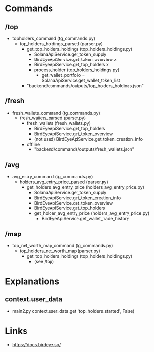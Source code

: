 # Commands

## /top

- topholders_command (tg_commands.py)
  - top_holders_holdings_parsed (parser.py)
    - get_top_holders_holdings (top_holders_holdings.py)
      - SolanaApiService.get_token_supply
      - BirdEyeApiService.get_token_overview                         x
      - BirdEyeApiService.get_top_holders                            x
      - process_holder (top_holders_holdings.py)
        - get_wallet_portfolio
          = SolanaApiService.get_wallet_token_list
    - "backend/commands/outputs/top_holders_holdings.json"

## /fresh

- fresh_wallets_command (tg_commands.py)
  - fresh_wallets_parsed (parser.py)
    - fresh_wallets (fresh_wallets.py)
      - BirdEyeApiService.get_top_holders
      - BirdEyeApiService.get_token_overview
      - (not used) BirdEyeApiService.get_token_creation_info
    - offline
      - "backend/commands/outputs/fresh_wallets.json"

## /avg
- avg_entry_command (tg_commands.py)
  - holders_avg_entry_price_parsed (parser.py)
    - get_holders_avg_entry_price (holders_avg_entry_price.py)
      - SolanaApiService.get_token_supply
      - BirdEyeApiService.get_token_creation_info
      - BirdEyeApiService.get_token_overview
      - BirdEyeApiService.get_top_holders
      - get_holder_avg_entry_price (holders_avg_entry_price.py)
        - BirdEyeApiService.get_wallet_trade_history

## /map
- top_net_worth_map_command (tg_commands.py)
  - top_holders_net_worth_map (parser.py)
    - get_top_holders_holdings (top_holders_holdings.py)
      - (see /top)


# Explanations

## context.user_data

- main2.py
  context.user_data.get('top_holders_started', False)

# Links

- https://docs.birdeye.so/
